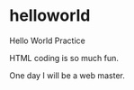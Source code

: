 # helloworld
Hello World Practice
<!DOCTYPE html>
<html>
<body>

<p>HTML coding is so much fun.</p>
<p>One day I will be a web master.</p>

</body>
</html>
